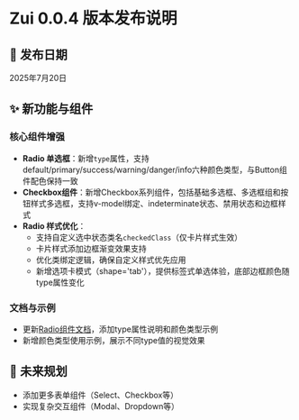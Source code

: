 # Zui 0.0.4 版本发布说明

## 🎉 发布日期
2025年7月20日

## ✨ 新功能与组件

### 核心组件增强
- **Radio 单选框**：新增`type`属性，支持default/primary/success/warning/danger/info六种颜色类型，与Button组件配色保持一致
- **Checkbox组件**：新增Checkbox系列组件，包括基础多选框、多选框组和按钮样式多选框，支持v-model绑定、indeterminate状态、禁用状态和边框样式<mcsymbol name="Checkbox" filename="Checkbox.vue" path="src/components/Checkbox/Checkbox.vue" startline="1"></mcsymbol><mcsymbol name="CheckboxGroup" filename="CheckboxGroup.vue" path="src/components/Checkbox/CheckboxGroup.vue" startline="1"></mcsymbol><mcsymbol name="CheckboxButton" filename="CheckboxButton.vue" path="src/components/Checkbox/CheckboxButton.vue" startline="1"></mcsymbol>
- **Radio 样式优化**：
  - 支持自定义选中状态类名`checkedClass`（仅卡片样式生效）
  - 卡片样式添加边框渐变效果支持
  - 优化类绑定逻辑，确保自定义样式优先应用
  - 新增选项卡模式（shape='tab'），提供标签式单选体验，底部边框颜色随type属性变化

### 文档与示例
- 更新[Radio组件文档](../components/Radio.md)，添加type属性说明和颜色类型示例
- 新增颜色类型使用示例，展示不同type值的视觉效果



## 🚀 未来规划
- 添加更多表单组件（Select、Checkbox等）
- 实现复杂交互组件（Modal、Dropdown等）